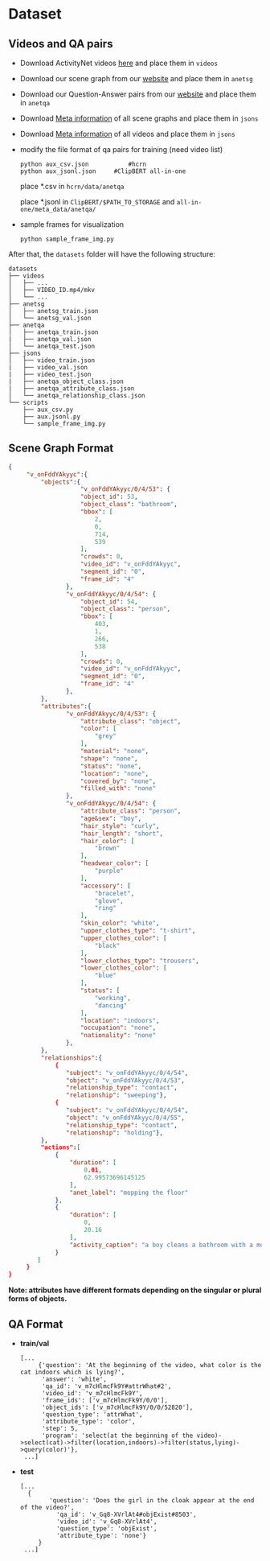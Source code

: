 # Dataset

## Videos and QA pairs

- Download ActivityNet videos [here](http://activity-net.org/) and place them in `videos`

- Download our scene graph from our [website](https://milvlg.github.io/anetqa/) and place them in `anetsg`

- Download our Question-Answer pairs from our [website](https://milvlg.github.io/anetqa/) and place them in `anetqa`

- Download [Meta information](https://awma1-my.sharepoint.com/:u:/g/personal/yuz_l0_tn/EZbBImoXyF1AstMYCqKwzIsBkfjoaYE2p9HtESIWaGDHmA?download=1) of all scene graphs and place them in `jsons`

- Download [Meta information](https://awma1-my.sharepoint.com/:u:/g/personal/yuz_l0_tn/EYIaBMbntepBt2tiG7USPO8Byi3ap-MkltQNdtUh9vZ2_w?download=1) of all videos and place them in `jsons`

- modify the file format of qa pairs for training (need video list)

  ```
  python aux_csv.json			#hcrn
  python aux_jsonl.json		#ClipBERT all-in-one
  ```

  place *.csv in `hcrn/data/anetqa`

  place *.jsonl in `ClipBERT/$PATH_TO_STORAGE` and `all-in-one/meta_data/anetqa/`

- sample frames for visualization

  ```
  python sample_frame_img.py
  ```

After that, the `datasets` folder will have the following structure:

```
datasets
├── videos
│   ├── ...
│   ├── VIDEO_ID.mp4/mkv
│   └── ...
├── anetsg
│   ├── anetsg_train.json 
│   └── anetsg_val.json
├── anetqa
│   ├── anetqa_train.json
|	├── anetqa_val.json
│   └── anetqa_test.json
├── jsons
│   ├── video_train.json
|	├── video_val.json
|	├── video_test.json
|	├── anetqa_object_class.json
|	├── anetqa_attribute_class.json
│   └── anetqa_relationship_class.json
└── scripts
	├── aux_csv.py
	├── aux.jsonl.py
    └── sample_frame_img.py
```

## Scene Graph Format

```json
{
     "v_onFddYAkyyc":{
         "objects":{
                    "v_onFddYAkyyc/0/4/53": {
                    "object_id": 53,
                    "object_class": "bathroom",
                    "bbox": [
                        2,
                        0,
                        714,
                        539
                    ],
                    "crowds": 0,
                    "video_id": "v_onFddYAkyyc",
                    "segment_id": "0",
                    "frame_id": "4"
                },
                "v_onFddYAkyyc/0/4/54": {
                    "object_id": 54,
                    "object_class": "person",
                    "bbox": [
                        403,
                        1,
                        266,
                        538
                    ],
                    "crowds": 0,
                    "video_id": "v_onFddYAkyyc",
                    "segment_id": "0",
                    "frame_id": "4"
                },
         },
         "attributes":{
                "v_onFddYAkyyc/0/4/53": {
                    "attribute_class": "object",
                    "color": [
                        "grey"
                    ],
                    "material": "none",
                    "shape": "none",
                    "status": "none",
                    "location": "none",
                    "covered_by": "none",
                    "filled_with": "none"
                },
                "v_onFddYAkyyc/0/4/54": {
                    "attribute_class": "person",
                    "age&sex": "boy",
                    "hair_style": "curly",
                    "hair_length": "short",
                    "hair_color": [
                        "brown"
                    ],
                    "headwear_color": [
                        "purple"
                    ],
                    "accessory": [
                        "bracelet",
                        "glove",
                        "ring"
                    ],
                    "skin_color": "white",
                    "upper_clothes_type": "t-shirt",
                    "upper_clothes_color": [
                        "black"
                    ],
                    "lower_clothes_type": "trousers",
                    "lower_clothes_color": [
                        "blue"
                    ],
                    "status": [
                        "working",
                        "dancing"
                    ],
                    "location": "indoors",
                    "occupation": "none",
                    "nationality": "none"
                },
         },
         "relationships":{
             {
                "subject": "v_onFddYAkyyc/0/4/54",
                "object": "v_onFddYAkyyc/0/4/53",
                "relationship_type": "contact",
                "relationship": "sweeping"},
             {
                "subject": "v_onFddYAkyyc/0/4/54",
                "object": "v_onFddYAkyyc/0/4/55",
                "relationship_type": "contact",
                "relationship": "holding"},
         },
         "actions":[            
             {
                 "duration": [
                     0.01,
                     62.99573696145125
                 ],
                 "anet_label": "mopping the floor"
             },
             {
                 "duration": [
                     0,
                     20.16
                 ],
                 "activity_caption": "a boy cleans a bathroom with a mop while dancing"
             }
        ]
     }
}
```

**Note: attributes have different formats depending on the singular or plural forms of objects.**

## QA Format

- **train/val**

  ```
  [...
       {'question': 'At the beginning of the video, what color is the cat indoors which is lying?',
        'answer': 'white',
        'qa_id': 'v_m7cHlmcFk9Y#attrWhat#2',
        'video_id': 'v_m7cHlmcFk9Y',
        'frame_ids': ['v_m7cHlmcFk9Y/0/0'],
        'object_ids': ['v_m7cHlmcFk9Y/0/0/52820'],
        'question_type': 'attrWhat',
        'attribute_type': 'color',
        'step': 5,
        'program': 'select(at the beginning of the video)->select(cat)->filter(location,indoors)->filter(status,lying)->query(color)'},
   ...]
  ```

- **test**

  ```
  [...
  	{
          'question': 'Does the girl in the cloak appear at the end of the video?',
    		'qa_id': 'v_Gq8-XVrlAt4#objExist#8503',
    		'video_id': 'v_Gq8-XVrlAt4',
    		'question_type': 'objExist',
    		'attribute_type': 'none'}
       }
   ...]
  ```

  